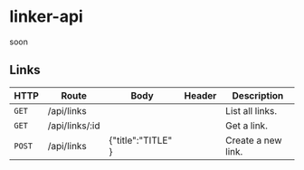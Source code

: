 # linker-api

soon

## Links

| HTTP   | Route          | Body               | Header | Description        |
| ------ | -------------- | ------------------ | ------ | ------------------ |
| `GET`  | /api/links     |                    |        | List all links.    |
| `GET`  | /api/links/:id |                    |        | Get a link.        |
| `POST` | /api/links     | {"title":"TITLE" } |        | Create a new link. |
